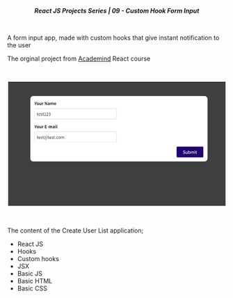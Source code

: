 **_<center>React JS Projects Series | 09 - Custom Hook Form Input </center>_**

<br>

A form input app, made with custom hooks that give instant notification to the user

The orginal project from [Academind](https://github.com/academind) React course

<br>

<p align="center">
  <img width="500" src="src\img\App.png">
  <br>
</p>
<br>

The content of the Create User List application;

- React JS
- Hooks
- Custom hooks
- JSX
- Basic JS
- Basic HTML
- Basic CSS

